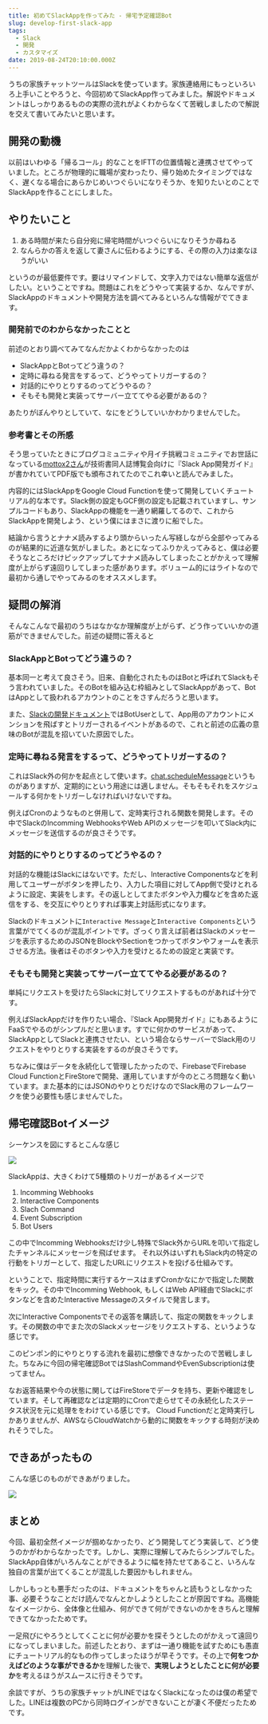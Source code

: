 ```yaml
---
title: 初めてSlackAppを作ってみた - 帰宅予定確認Bot
slug: develop-first-slack-app
tags:
  - Slack
  - 開発
  - カスタマイズ
date: 2019-08-24T20:10:00.000Z
---
```

うちの家族チャットツールはSlackを使っています。家族連絡用にもっといろいろ上手いことやろうと、今回初めてSlackApp作ってみました。解説やドキュメントはしっかりあるものの実際の流れがよくわからなくて苦戦しましたので解説を交えて書いてみたいと思います。

## 開発の動機
以前はいわゆる「帰るコール」的なことをIFTTの位置情報と連携させてやっていました。ところが物理的に職場が変わったり、帰り始めたタイミングではなく、遅くなる場合にあらかじめいつぐらいになりそうか、を知りたいとのことでSlackAppを作ることにしました。

## やりたいこと
1. ある時間が来たら自分宛に帰宅時間がいつぐらいになりそうか尋ねる
2. なんらかの答えを返して妻さんに伝わるようにする、その際の入力は楽なほうがいい

というのが最低要件です。要はリマインドして、文字入力ではない簡単な返信がしたい。ということですね。問題はこれをどうやって実装するか、なんですが、SlackAppのドキュメントや開発方法を調べてみるといろんな情報がでてきます。

### 開発前でのわからなかったことと
前述のとおり調べてみてなんだかよくわからなかったのは
+ SlackAppとBotってどう違うの？
+ 定時に尋ねる発言をするって、どうやってトリガーするの？
+ 対話的にやりとりするのってどうやるの？
+ そもそも開発と実装ってサーバー立ててやる必要があるの？

あたりがぼんやりとしていて、なにをどうしていいかわかりませんでした。

### 参考書とその所感
そう思っていたときにブログコミュニティや月イチ挑戦コミュニティでお世話になっている[mottox2さん](https://mottox2.com)が技術書同人誌博覧会向けに『Slack App開発ガイド』が書かれていてPDF版でも頒布されてたのでこれ幸いと読んでみました。

<LinkCard url="https://booth.pm/ja/items/1475515" title="Slack App開発ガイド - mottox2（つのぶえ出版） - BOOTH" description="「Slackを活用したプログラムを書きたい！けど何を使ったらいいか分からない」という人に向けたSlack App開発ガイドです。 Slack Appを取り巻くものは流れが早くすでに非推奨（deprecated）になっているものも多いです。公式ドキュメントを読めば何が推奨されてのかはわかりますが、全貌を捉えるのが難しく入門する立場の人にとっては辛いのが現状でしょう。 この本では複数のSlack Appを作っていきます。その中で、開発手法に触れ慣れていくのが目的です。" image-url="https://booth.pximg.net/c/620x620/c2a55594-9acb-44a0-ad33-e191e603e143/i/1475515/2484a9e1-551a-47e1-992b-36df2da25de0_base_resized.jpg" />

内容的にはSlackAppをGoogle Cloud Functionを使って開発していくチュートリアル的な本です。Slack側の設定もGCF側の設定も記載されていますし、サンプルコードもあり、SlackAppの機能を一通り網羅してるので、これからSlackAppを開発しよう、という僕にはまさに渡りに船でした。

結論から言うとナナメ読みするより頭からいったん写経しながら全部やってみるのが結果的に近道な気がしました。あとになってふりかえってみると、僕は必要そうなところだけピックアップしてナナメ読みしてしまったことがかえって理解度が上がらず遠回りしてしまった感があります。ボリューム的にはライトなので最初から通しでやってみるのをオススメします。

## 疑問の解消
そんなこんなで最初のうちはなかなか理解度が上がらず、どう作っていいかの道筋ができませんでした。前述の疑問に答えると

### SlackAppとBotってどう違うの？
基本同一と考えて良さそう。旧来、自動化されたものはBotと呼ばれてSlackもそう言われていました。そのBotを組み込む枠組みとしてSlackAppがあって、BotはAppとして扱われるアカウントのことをさすんだろうと思います。

また、[Slackの開発ドキュメント](https://api.slack.com)ではBotUserとして、App用のアカウントにメンションを飛ばすとトリガーされるイベントがあるので、これと前述の広義の意味のBotが混乱を招いていた原因でした。

### 定時に尋ねる発言をするって、どうやってトリガーするの？
これはSlack外の何かを起点として使います。[chat.scheduleMessage](https://api.slack.com/methods/chat.scheduleMessage)というものがありますが、定期的にという用途には適しません。そもそもそれをスケジュールする何かをトリガーしなければいけないですね。

例えばCronのようなものと併用して、定時実行される関数を開発します。その中でSlackのIncomming WebhooksやWeb APIのメッセージを叩いてSlack内にメッセージを送信するのが良さそうです。

### 対話的にやりとりするのってどうやるの？
対話的な機能はSlackにはないです。ただし、Interactive Componentsなどを利用してユーザーがボタンを押したり、入力した項目に対してApp側で受けとれるように設定、実装をします。その返しとしてまたボタンや入力欄などを含めた返信をする、を交互にやりとりすれば事実上対話形式になります。

Slackのドキュメントに`Interactive Message`と`Interactive Components`という言葉がでてくるのが混乱ポイントです。ざっくり言えば前者はSlackのメッセージを表示するためのJSONをBlockやSectionをつかってボタンやフォームを表示させる方法。後者はそのボタンや入力を受けとるための設定と実装です。

### そもそも開発と実装ってサーバー立ててやる必要があるの？
単純にリクエストを受けたらSlackに対してリクエストするものがあれば十分です。

例えばSlackAppだけを作りたい場合、『Slack App開発ガイド』にもあるようにFaaSでやるのがシンプルだと思います。すでに何かのサービスがあって、SlackAppとしてSlackと連携させたい、という場合ならサーバーでSlack用のリクエストをやりとりする実装をするのが良さそうです。

ちなみに僕はデータを永続化して管理したかったので、FirebaseでFirebase Cloud FunctionとFireStoreで開発、運用していますが今のところ問題なく動いています。また基本的にはJSONのやりとりだけなのでSlack用のフレームワークを使う必要性も感じませんでした。

## 帰宅確認Botイメージ
シーケンスを図にするとこんな感じ

![](https://lh3.googleusercontent.com/IoPA2KSfQjLTQ0G6sOAiFk4ms-VpMzEz49e5R0i40eX2nVxnS0nB6GrUzQht8hIc0XbTHOXuptQWxWmTcCdk6Rl7W5DoqrR7WC1kf3jUwkKgNIks5W2rMUXXO7J2__iZ4yVJJKoOZ8plt3y2paibOuvsu7e7RfJ5DGvTYcxx1MNOBcLQm4444UaQSxAJvpc-u1idaaMIm1v3Qj960RxsF2csjAWWWQw77q1owCegyRxPw6HO4rcTGzZPuc39K8TsP6A5gyo4-it4j0Ncix99cA7W6ibTbK5uEytf3Ai5JjTu358Gw2oT5FlNREwCzKUhf3nj8NxYG5n62ETxOM7h_RmnNXpKTK3uDcnx13mqEP03y75h-xdnJbbJ0ObFgV1u_LOVRIdNj_-MHFqai4yqZid8sz2jIqrqEwlpL7JgN9yWaW8eavOESGBx3XIMlfHv93W6JQr9tAnA6zEzfoyKq5Jmcnyks6IiYuovlo70KWvRDiBIwo6L7CZW_WTUd81hzunJI_jgy7vPm0aiZckfCbL8c57jAv3uZ_7YhOdQXegPSk5lNl68JcBcykCdbkFFhmVwQ9F7vfd3YNckT_W1yvYBOwd8xQ1JpUDTv0L--wC0j4WODh6APW1_b6h7pSPIAtl4uUPYkjCvjt0XsUp4hC5uQ81uWLaKJMVG6qBZ6SdyEgzL190-PAECQAHOH8A13OFiHSNGriqTKgXR5oAKm72m=w685-h1147-no)

SlackAppは、大きくわけて5種類のトリガーがあるイメージで
1. Incomming Webhooks
2. Interactive Components
3. Slach Command
4. Event Subscription
5. Bot Users

この中でIncomming Webhooksだけ少し特殊でSlack外からURLを叩いて指定したチャンネルにメッセージを飛ばせます。
それ以外はいずれもSlack内の特定の行動をトリガーとして、指定したURLにリクエストを投げる仕組みです。

ということで、指定時間に実行するケースはまずCronかなにかで指定した関数をキック。その中でIncomming Webhook, もしくはWeb API経由でSlackにボタンなどを含めたInteractive Messageのスタイルで発言します。

次にInteractive Componentsでその返答を購読して、指定の関数をキックします。その関数の中でまた次のSlackメッセージをリクエストする、というような感じです。

このピンポン的にやりとりする流れを最初に想像できなかったので苦戦しました。ちなみに今回の帰宅確認BotではSlashCommandやEvenSubscriptionは使ってません。

なお返答結果や今の状態に関してはFireStoreでデータを持ち、更新や確認をしています。そして再確認などは定期的にCronで走らせてその永続化したステータス状況を元に処理ををわけている感じです。
Cloud Functionだと定時実行しかありませんが、AWSならCloudWatchから動的に関数をキックする時刻が決めれそうでした。

## できあがったもの
こんな感じのものができあがりました。

![](https://lh3.googleusercontent.com/QEMwYqsZ0UgEz5M69F_jl55Gjd12nvTPlZkA9T3mTJqdBceFZYCj-0-aSGX00awy3bsRIoHcGxtelTvkTP-c-zINNgz2v6myHhgVAQQZhorBSiooMjFliO08DYpF8xLN_3YzqoofBFlkuMT1_bmVJRD-aVVnCweZt3z6Ip5tWuRd9LjU4Qq2t1JD9IA0CXGH0_ZGMe7K2AxvAgAQEF39shsg8jnIYoVlXjvA1DBfVYMsPz2UGfdrxC-nxtVZIiXFOZfa7jr_MmIbx0wDdgs-SAacpdW3R4JiZ1fWKoJ9t0tgUueSnmKZPs7ZdksheNGZsWEsgu1z3mG0ud5RxZmwgu4dT1Zf0hXB8KJZ7gM8MewdJrOn9nJ5ZQVNvZMPL4oi-WHGje15GRz-ex7YS9wT-SAVz0wdRqrmIcPIjSMpUmYzA13gzvRnW10xVdnDbmaJmzjWC9ff3qDx-hDHvuLkIINcJSMsk4wtXlf5LhODzRjNzIiBUZMg05FqvcxfVP9uugmWbrdOZZenVNDPwrLprzv8aAuYGgkX3fFb4EWFgOFVuF8b2weIkHSL4BFEGZBVIjYIXeJOoEWJl65dDiQq0BTGcdGaIOLnptc0JFW--zL9vU9saOd-aNi-ppvSJHZByFoQhoy93gPt78J-kAQAMK8mzO6l42kbIypUt9EAB2BB7eS0u5vH1A2_lmGi77UTp9-6F5bj9cxbTXf5n1MKSwlw=w720-h330-no)

## まとめ
今回、最初全然イメージが掴めなかったり、どう開発してどう実装して、どう使うのかがわからなかったです。しかし、実際に理解してみたらシンプルでした。SlackApp自体がいろんなことができるように幅を持たせてあること、いろんな独自の言葉が出てくることが混乱した要因かもしれません。

しかしもっとも悪手だったのは、ドキュメントをちゃんと読もうとしなかった事、必要そうなことだけ読んでなんとかしようとしたことが原因ですね。高機能なイメージから、全体像と仕組み、何ができて何ができないのかをきちんと理解できてなかったためです。

一足飛びにやろうとしてくことに何が必要かを探そうとしたのがかえって遠回りになってしまいました。前述したとおり、まずは一通り機能を試すためにも愚直にチュートリアル的なもの作ってしまったほうが早そうです。その上で**何をつかえばどのような事ができるか**を理解した後で、**実現しようとしたことに何が必要か**を考えるほうがスムースに行きそうです。

余談ですが、うちの家族チャットがLINEではなくSlackになったのは僕の希望でした。LINEは複数のPCから同時ログインができないことが凄く不便だったためです。
